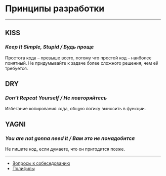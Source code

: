# Принципы разработки
____

## KISS
### *Keep It Simple, Stupid / Будь проще*
Простота кода – превыше всего, потому что простой код – наиболее понятный. Не придумывайте к задаче более сложного решения, чем ей требуется.

## DRY 
### *Don’t Repeat Yourself / Не повторяйтесь*
Избегание копирования кода, общую логику выносить в функции.

## YAGNI
### *You are not gonna need it / Вам это не понадобится*
Не пишите код, если думаете, что он пригодится позже.
____
- [Вопросы к собеседованию](../../README.md)
- [Полифилы](./polyfill.md)

